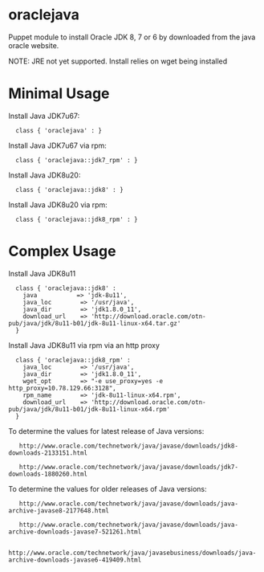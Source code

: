 oraclejava
========== 

Puppet module to install Oracle JDK 8, 7 or 6 by downloaded from the java oracle website. 

NOTE: JRE not yet supported. Install relies on wget being installed

Minimal Usage
=============

Install Java JDK7u67:

      class { 'oraclejava' : }
      
Install Java JDK7u67 via rpm:
   
      class { 'oraclejava::jdk7_rpm' : }        
      
Install Java JDK8u20:
   
      class { 'oraclejava::jdk8' : }

Install Java JDK8u20 via rpm:
   
      class { 'oraclejava::jdk8_rpm' : }       
     
 
 
Complex Usage
=============

Install Java JDK8u11

      class { 'oraclejava::jdk8' :
        java           => 'jdk-8u11',
        java_loc        => '/usr/java',
        java_dir        => 'jdk1.8.0_11',
        download_url    => 'http://download.oracle.com/otn-pub/java/jdk/8u11-b01/jdk-8u11-linux-x64.tar.gz'     
      } 
      
Install Java JDK8u11 via rpm via an http proxy

      class { 'oraclejava::jdk8_rpm' :
        java_loc        => '/usr/java',
        java_dir        => 'jdk1.8.0_11',
        wget_opt        => "-e use_proxy=yes -e http_proxy=10.78.129.66:3128",
        rpm_name        => 'jdk-8u11-linux-x64.rpm',
        download_url    => 'http://download.oracle.com/otn-pub/java/jdk/8u11-b01/jdk-8u11-linux-x64.rpm'     
      }
      
 
To determine the values for latest release of Java versions:

       http://www.oracle.com/technetwork/java/javase/downloads/jdk8-downloads-2133151.html
       
       http://www.oracle.com/technetwork/java/javase/downloads/jdk7-downloads-1880260.html
       
       
To determine the values for older releases of Java versions:

       http://www.oracle.com/technetwork/java/javase/downloads/java-archive-javase8-2177648.html
       
       http://www.oracle.com/technetwork/java/javase/downloads/java-archive-downloads-javase7-521261.html
       
       http://www.oracle.com/technetwork/java/javasebusiness/downloads/java-archive-downloads-javase6-419409.html
